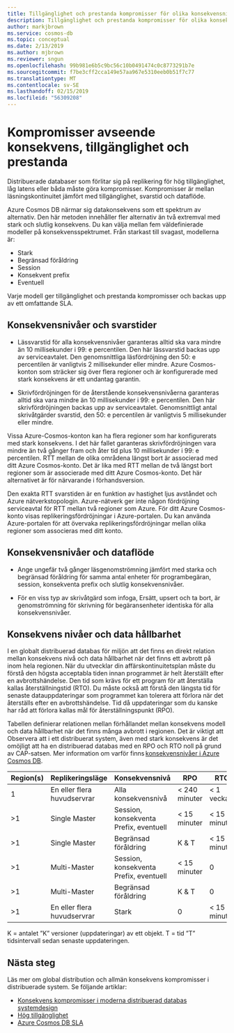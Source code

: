 ```yaml
---
title: Tillgänglighet och prestanda kompromisser för olika konsekvensnivåer i Azure Cosmos DB
description: Tillgänglighet och prestanda kompromisser för olika konsekvensnivåer i Azure Cosmos DB.
author: markjbrown
ms.service: cosmos-db
ms.topic: conceptual
ms.date: 2/13/2019
ms.author: mjbrown
ms.reviewer: sngun
ms.openlocfilehash: 99b981e6b5c9bc56c10b0491474c0c8773291b7e
ms.sourcegitcommit: f7be3cff2cca149e57aa967e5310eeb0b51f7c77
ms.translationtype: MT
ms.contentlocale: sv-SE
ms.lasthandoff: 02/15/2019
ms.locfileid: "56309208"
---
```

# <a name="consistency-availability-and-performance-tradeoffs"></a>Kompromisser avseende konsekvens, tillgänglighet och prestanda 

Distribuerade databaser som förlitar sig på replikering för hög tillgänglighet, låg latens eller båda måste göra kompromisser. Kompromisser är mellan läsningskontinuitet jämfört med tillgänglighet, svarstid och dataflöde.

Azure Cosmos DB närmar sig datakonsekvens som ett spektrum av alternativ. Den här metoden innehåller fler alternativ än två extremval med stark och slutlig konsekvens. Du kan välja mellan fem väldefinierade modeller på konsekvensspektrumet. Från starkast till svagast, modellerna är:

- Stark
- Begränsad föråldring
- Session
- Konsekvent prefix
- Eventuell

Varje modell ger tillgänglighet och prestanda kompromisser och backas upp av ett omfattande SLA.

## <a name="consistency-levels-and-latency"></a>Konsekvensnivåer och svarstider

- Lässvarstid för alla konsekvensnivåer garanteras alltid ska vara mindre än 10 millisekunder i 99: e percentilen. Den här lässvarstid backas upp av serviceavtalet. Den genomsnittliga läsfördröjning den 50: e percentilen är vanligtvis 2 millisekunder eller mindre. Azure Cosmos-konton som sträcker sig över flera regioner och är konfigurerade med stark konsekvens är ett undantag garantin.

- Skrivfördröjningen för de återstående konsekvensnivåerna garanteras alltid ska vara mindre än 10 millisekunder i 99: e percentilen. Den här skrivfördröjningen backas upp av serviceavtalet. Genomsnittligt antal skrivåtgärder svarstid, den 50: e percentilen är vanligtvis 5 millisekunder eller mindre.

Vissa Azure-Cosmos-konton kan ha flera regioner som har konfigurerats med stark konsekvens. I det här fallet garanteras skrivfördröjningen vara mindre än två gånger fram och åter tid plus 10 millisekunder i 99: e percentilen. RTT mellan de olika områdena längst bort är associerad med ditt Azure Cosmos-konto. Det är lika med RTT mellan de två längst bort regioner som är associerade med ditt Azure Cosmos-konto. Det här alternativet är för närvarande i förhandsversion.

Den exakta RTT svarstiden är en funktion av hastighet ljus avståndet och Azure nätverkstopologin. Azure-nätverk ger inte någon fördröjning serviceavtal för RTT mellan två regioner som Azure. För ditt Azure Cosmos-konto visas replikeringsfördröjningar i Azure-portalen. Du kan använda Azure-portalen för att övervaka replikeringsfördröjningar mellan olika regioner som associeras med ditt konto.

## <a name="consistency-levels-and-throughput"></a>Konsekvensnivåer och dataflöde

- Ange ungefär två gånger läsgenomströmning jämfört med starka och begränsad föråldring för samma antal enheter för programbegäran, session, konsekventa prefix och slutlig konsekvensnivåer.

- För en viss typ av skrivåtgärd som infoga, Ersätt, upsert och ta bort, är genomströmning för skrivning för begäransenheter identiska för alla konsekvensnivåer.

## <a id="rto"></a>Konsekvens nivåer och data hållbarhet

I en globalt distribuerad databas för miljön att det finns en direkt relation mellan konsekvens nivå och data hållbarhet när det finns ett avbrott på inom hela regionen. När du utvecklar din affärskontinuitetsplan måste du förstå den högsta acceptabla tiden innan programmet är helt återställt efter en avbrottshändelse. Den tid som krävs för ett program för att återställa kallas återställningstid (RTO). Du måste också att förstå den längsta tid för senaste datauppdateringar som programmet kan tolerera att förlora när det återställs efter en avbrottshändelse. Tid då uppdateringar som du kanske har råd att förlora kallas mål för återställningspunkt (RPO).

Tabellen definierar relationen mellan förhållandet mellan konsekvens modell och data hållbarhet när det finns många avbrott i regionen. Det är viktigt att Observera att i ett distribuerat system, även med stark konsekvens är det omöjligt att ha en distribuerad databas med en RPO och RTO noll på grund av CAP-satsen. Mer information om varför finns [konsekvensnivåer i Azure Cosmos DB](consistency-levels.md).

|**Region(s)**|**Replikeringsläge**|**Konsekvensnivå**|**RPO**|**RTO**|
|---------|---------|---------|---------|---------|
|1|En eller flera huvudservrar|Alla konsekvensnivå|< 240 minuter|< 1 vecka|
|>1|Single Master|Session, konsekventa Prefix, eventuell|< 15 minuter|< 15 minuter|
|>1|Single Master|Begränsad föråldring|K & T|< 15 minuter|
|>1|Multi-Master|Session, konsekventa Prefix, eventuell|< 15 minuter|0|
|>1|Multi-Master|Begränsad föråldring|K & T|0|
|>1|En eller flera huvudservrar|Stark|0|< 15 minuter|

K = antalet ”K” versioner (uppdateringar) av ett objekt.
T = tid ”T” tidsintervall sedan senaste uppdateringen.

## <a name="next-steps"></a>Nästa steg

Läs mer om global distribution och allmän konsekvens kompromisser i distribuerade system. Se följande artiklar:

- [Konsekvens kompromisser i moderna distribuerad databas systemdesign](https://www.computer.org/web/csdl/index/-/csdl/mags/co/2012/02/mco2012020037-abs.html)
- [Hög tillgänglighet](high-availability.md)
- [Azure Cosmos DB SLA](https://azure.microsoft.com/support/legal/sla/cosmos-db/v1_2/)
